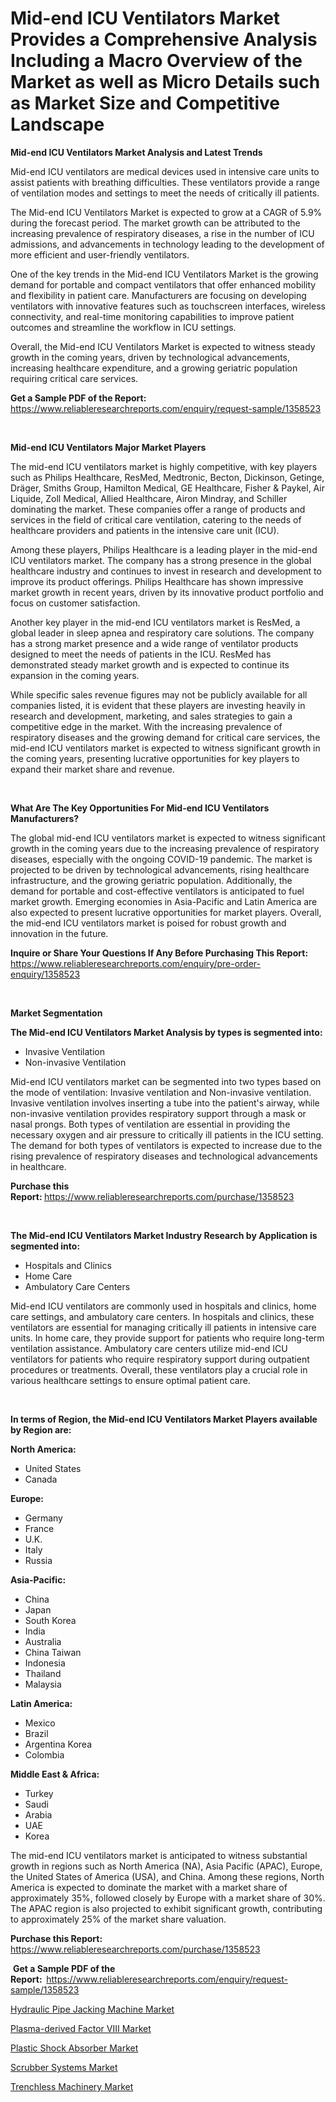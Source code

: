 <p><h1>Mid-end ICU Ventilators Market Provides a Comprehensive Analysis Including a Macro Overview of the Market as well as Micro Details such as Market Size and Competitive Landscape</h1></p><p><strong>Mid-end ICU Ventilators Market Analysis and Latest Trends</strong></p>
<p><p>Mid-end ICU ventilators are medical devices used in intensive care units to assist patients with breathing difficulties. These ventilators provide a range of ventilation modes and settings to meet the needs of critically ill patients. </p><p>The Mid-end ICU Ventilators Market is expected to grow at a CAGR of 5.9% during the forecast period. The market growth can be attributed to the increasing prevalence of respiratory diseases, a rise in the number of ICU admissions, and advancements in technology leading to the development of more efficient and user-friendly ventilators. </p><p>One of the key trends in the Mid-end ICU Ventilators Market is the growing demand for portable and compact ventilators that offer enhanced mobility and flexibility in patient care. Manufacturers are focusing on developing ventilators with innovative features such as touchscreen interfaces, wireless connectivity, and real-time monitoring capabilities to improve patient outcomes and streamline the workflow in ICU settings. </p><p>Overall, the Mid-end ICU Ventilators Market is expected to witness steady growth in the coming years, driven by technological advancements, increasing healthcare expenditure, and a growing geriatric population requiring critical care services.</p></p>
<p><strong>Get a Sample PDF of the Report:&nbsp;</strong> <a href="https://www.reliableresearchreports.com/enquiry/request-sample/1358523">https://www.reliableresearchreports.com/enquiry/request-sample/1358523</a></p>
<p>&nbsp;</p>
<p><strong>Mid-end ICU Ventilators Major Market Players</strong></p>
<p><p>The mid-end ICU ventilators market is highly competitive, with key players such as Philips Healthcare, ResMed, Medtronic, Becton, Dickinson, Getinge, Dräger, Smiths Group, Hamilton Medical, GE Healthcare, Fisher & Paykel, Air Liquide, Zoll Medical, Allied Healthcare, Airon Mindray, and Schiller dominating the market. These companies offer a range of products and services in the field of critical care ventilation, catering to the needs of healthcare providers and patients in the intensive care unit (ICU).</p><p>Among these players, Philips Healthcare is a leading player in the mid-end ICU ventilators market. The company has a strong presence in the global healthcare industry and continues to invest in research and development to improve its product offerings. Philips Healthcare has shown impressive market growth in recent years, driven by its innovative product portfolio and focus on customer satisfaction.</p><p>Another key player in the mid-end ICU ventilators market is ResMed, a global leader in sleep apnea and respiratory care solutions. The company has a strong market presence and a wide range of ventilator products designed to meet the needs of patients in the ICU. ResMed has demonstrated steady market growth and is expected to continue its expansion in the coming years.</p><p>While specific sales revenue figures may not be publicly available for all companies listed, it is evident that these players are investing heavily in research and development, marketing, and sales strategies to gain a competitive edge in the market. With the increasing prevalence of respiratory diseases and the growing demand for critical care services, the mid-end ICU ventilators market is expected to witness significant growth in the coming years, presenting lucrative opportunities for key players to expand their market share and revenue.</p></p>
<p>&nbsp;</p>
<p><strong>What Are The Key Opportunities For Mid-end ICU Ventilators Manufacturers?</strong></p>
<p><p>The global mid-end ICU ventilators market is expected to witness significant growth in the coming years due to the increasing prevalence of respiratory diseases, especially with the ongoing COVID-19 pandemic. The market is projected to be driven by technological advancements, rising healthcare infrastructure, and the growing geriatric population. Additionally, the demand for portable and cost-effective ventilators is anticipated to fuel market growth. Emerging economies in Asia-Pacific and Latin America are also expected to present lucrative opportunities for market players. Overall, the mid-end ICU ventilators market is poised for robust growth and innovation in the future.</p></p>
<p><strong>Inquire or Share Your Questions If Any Before Purchasing This Report:</strong> <a href="https://www.reliableresearchreports.com/enquiry/pre-order-enquiry/1358523">https://www.reliableresearchreports.com/enquiry/pre-order-enquiry/1358523</a></p>
<p>&nbsp;</p>
<p><strong>Market Segmentation</strong></p>
<p><strong>The Mid-end ICU Ventilators Market Analysis by types is segmented into:</strong></p>
<p><ul><li>Invasive Ventilation</li><li>Non-invasive Ventilation</li></ul></p>
<p><p>Mid-end ICU ventilators market can be segmented into two types based on the mode of ventilation: Invasive ventilation and Non-invasive ventilation. Invasive ventilation involves inserting a tube into the patient's airway, while non-invasive ventilation provides respiratory support through a mask or nasal prongs. Both types of ventilation are essential in providing the necessary oxygen and air pressure to critically ill patients in the ICU setting. The demand for both types of ventilators is expected to increase due to the rising prevalence of respiratory diseases and technological advancements in healthcare.</p></p>
<p><strong>Purchase this Report:&nbsp;</strong><a href="https://www.reliableresearchreports.com/purchase/1358523">https://www.reliableresearchreports.com/purchase/1358523</a></p>
<p>&nbsp;</p>
<p><strong>The Mid-end ICU Ventilators Market Industry Research by Application is segmented into:</strong></p>
<p><ul><li>Hospitals and Clinics</li><li>Home Care</li><li>Ambulatory Care Centers</li></ul></p>
<p><p>Mid-end ICU ventilators are commonly used in hospitals and clinics, home care settings, and ambulatory care centers. In hospitals and clinics, these ventilators are essential for managing critically ill patients in intensive care units. In home care, they provide support for patients who require long-term ventilation assistance. Ambulatory care centers utilize mid-end ICU ventilators for patients who require respiratory support during outpatient procedures or treatments. Overall, these ventilators play a crucial role in various healthcare settings to ensure optimal patient care.</p></p>
<p>&nbsp;</p>
<p><strong>In terms of Region, the Mid-end ICU Ventilators Market Players available by Region are:</strong></p>
<p>
    <p> <strong> North America: </strong>
        <ul>
            <li>United States</li>
            <li>Canada</li>
        </ul>
        </p> 
    <p> <strong> Europe: </strong>
        <ul>
            <li>Germany</li>
            <li>France</li>
            <li>U.K.</li>
            <li>Italy</li>
            <li>Russia</li>
        </ul>
        </p> 
    <p> <strong> Asia-Pacific: </strong>
        <ul>
            <li>China</li>
            <li>Japan</li>
            <li>South Korea</li>
            <li>India</li>
            <li>Australia</li>
            <li>China Taiwan</li>
            <li>Indonesia</li>
            <li>Thailand</li>
            <li>Malaysia</li>
        </ul>
        </p> 
    <p> <strong> Latin America: </strong>
        <ul>
            <li>Mexico</li>
            <li>Brazil</li>
            <li>Argentina Korea</li>
            <li>Colombia</li>
        </ul>
        </p> 
    <p> <strong> Middle East & Africa: </strong>
        <ul>
            <li>Turkey</li>
            <li>Saudi</li>
            <li>Arabia</li>
            <li>UAE</li>
            <li>Korea</li>
        </ul>
    </p>
    </p>
<p><p>The mid-end ICU ventilators market is anticipated to witness substantial growth in regions such as North America (NA), Asia Pacific (APAC), Europe, the United States of America (USA), and China. Among these regions, North America is expected to dominate the market with a market share of approximately 35%, followed closely by Europe with a market share of 30%. The APAC region is also projected to exhibit significant growth, contributing to approximately 25% of the market share valuation.</p></p>
<p><strong>Purchase this Report: </strong><a href="https://www.reliableresearchreports.com/purchase/1358523">https://www.reliableresearchreports.com/purchase/1358523</a></p>
<p>&nbsp;<strong>Get a Sample PDF of the Report:&nbsp;&nbsp;</strong><a href="https://www.reliableresearchreports.com/enquiry/request-sample/1358523">https://www.reliableresearchreports.com/enquiry/request-sample/1358523</a></p>
<p><strong></strong></p>
<p><p><a href="https://issuu.com/reportprime-2/docs/hydraulic-pipe-jacking-machine-market-size-2030.pp">Hydraulic Pipe Jacking Machine Market</a></p><p><a href="https://github.com/aashishrp/Market-Research-Report-List-2/blob/main/plasma-derived-factor-viii-market.md">Plasma-derived Factor VIII Market</a></p><p><a href="https://medium.com/@bobbyreynolds76g/plastic-shock-absorber-market-research-report-its-history-and-forecast-2024-to-2031-d5952eb5d2a5">Plastic Shock Absorber Market</a></p><p><a href="https://medium.com/@bobbyreynolds76g/scrubber-systems-market-insight-market-trends-growth-forecasted-from-2024-to-2031-2e24c83723d1">Scrubber Systems Market</a></p><p><a href="https://issuu.com/reportprime-2/docs/trenchless-machinery-market-size-2030.pptx">Trenchless Machinery Market</a></p></p>